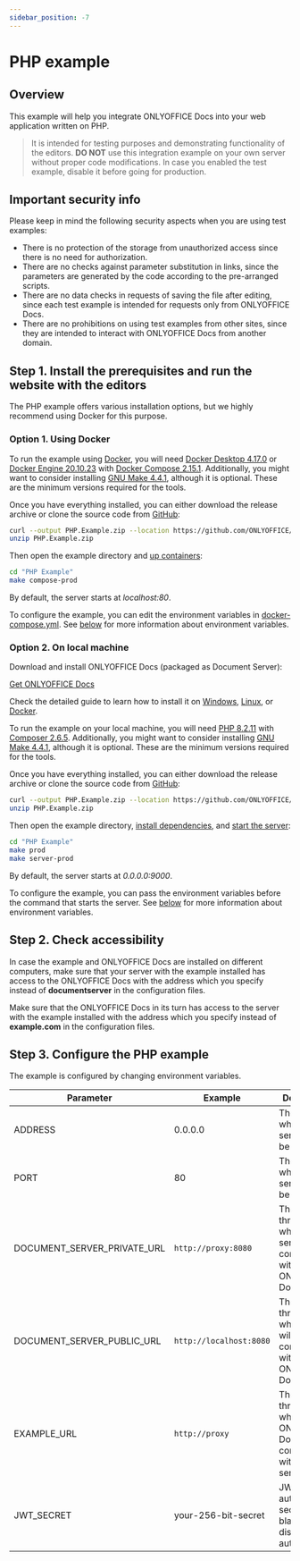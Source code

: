 ```yaml
---
sidebar_position: -7
---
```


# PHP example

## Overview

This example will help you integrate ONLYOFFICE Docs into your web application written on PHP.

> It is intended for testing purposes and demonstrating functionality of the editors. **DO NOT** use this integration example on your own server without proper code modifications. In case you enabled the test example, disable it before going for production.

## Important security info

Please keep in mind the following security aspects when you are using test examples:

- There is no protection of the storage from unauthorized access since there is no need for authorization.
- There are no checks against parameter substitution in links, since the parameters are generated by the code according to the pre-arranged scripts.
- There are no data checks in requests of saving the file after editing, since each test example is intended for requests only from ONLYOFFICE Docs.
- There are no prohibitions on using test examples from other sites, since they are intended to interact with ONLYOFFICE Docs from another domain.

## Step 1. Install the prerequisites and run the website with the editors

The PHP example offers various installation options, but we highly recommend using Docker for this purpose.

### Option 1. Using Docker

To run the example using [Docker](https://www.docker.com/), you will need [Docker Desktop 4.17.0](https://docs.docker.com/desktop/) or [Docker Engine 20.10.23](https://docs.docker.com/engine/) with [Docker Compose 2.15.1](https://docs.docker.com/compose/). Additionally, you might want to consider installing [GNU Make 4.4.1](https://www.gnu.org/software/make/), although it is optional. These are the minimum versions required for the tools.

Once you have everything installed, you can either download the release archive or clone the source code from [GitHub](https://github.com/ONLYOFFICE/document-server-integration/tree/master/web/documentserver-example/php):

``` sh
curl --output PHP.Example.zip --location https://github.com/ONLYOFFICE/document-server-integration/releases/latest/download/PHP.Example.zip
unzip PHP.Example.zip
```

Then open the example directory and [up containers](https://github.com/ONLYOFFICE/document-server-integration/blob/880423545fc0c1f21b004e1c8121a319809f4b72/web/documentserver-example/php/Makefile#L60):

``` sh
cd "PHP Example"
make compose-prod
```

By default, the server starts at *localhost:80*.

To configure the example, you can edit the environment variables in [docker-compose.yml](https://github.com/ONLYOFFICE/document-server-integration/blob/880423545fc0c1f21b004e1c8121a319809f4b72/web/documentserver-example/php/docker-compose.yml). See [below](#step-3-configure-the-php-example) for more information about environment variables.

### Option 2. On local machine

Download and install ONLYOFFICE Docs (packaged as Document Server):

[Get ONLYOFFICE Docs](https://www.onlyoffice.com/download-docs.aspx?from=api#docs-developer)

Check the detailed guide to learn how to install it on [Windows](https://helpcenter.onlyoffice.com/installation/docs-developer-install-windows.aspx?from=api_php_example), [Linux](https://helpcenter.onlyoffice.com/installation/docs-developer-install-ubuntu.aspx?from=api_php_example), or [Docker](https://helpcenter.onlyoffice.com/installation/docs-developer-install-docker.aspx?from=api_php_example).

To run the example on your local machine, you will need [PHP 8.2.11](https://www.php.net/) with [Composer 2.6.5](https://getcomposer.org/). Additionally, you might want to consider installing [GNU Make 4.4.1](https://www.gnu.org/software/make/), although it is optional. These are the minimum versions required for the tools.

Once you have everything installed, you can either download the release archive or clone the source code from [GitHub](https://github.com/ONLYOFFICE/document-server-integration/tree/master/web/documentserver-example/php):

``` sh
curl --output PHP.Example.zip --location https://github.com/ONLYOFFICE/document-server-integration/releases/latest/download/PHP.Example.zip
unzip PHP.Example.zip
```

Then open the example directory, [install dependencies](https://github.com/ONLYOFFICE/document-server-integration/blob/880423545fc0c1f21b004e1c8121a319809f4b72/web/documentserver-example/php/Makefile#L16), and [start the server](https://github.com/ONLYOFFICE/document-server-integration/blob/880423545fc0c1f21b004e1c8121a319809f4b72/web/documentserver-example/php/Makefile#L40):

``` sh
cd "PHP Example"
make prod
make server-prod
```

By default, the server starts at *0.0.0.0:9000*.

To configure the example, you can pass the environment variables before the command that starts the server. See [below](#step-3-configure-the-php-example) for more information about environment variables.

## Step 2. Check accessibility

In case the example and ONLYOFFICE Docs are installed on different computers, make sure that your server with the example installed has access to the ONLYOFFICE Docs with the address which you specify instead of **documentserver** in the configuration files.

Make sure that the ONLYOFFICE Docs in its turn has access to the server with the example installed with the address which you specify instead of **example.com** in the configuration files.

## Step 3. Configure the PHP example

The example is configured by changing environment variables.

| Parameter                      | Example                 | Description                                                             |
| ------------------------------ | ----------------------- | ----------------------------------------------------------------------- |
| ADDRESS                        | 0.0.0.0                 | The address where the server should be started.                         |
| PORT                           | 80                      | The port on which the server should be running.                         |
| DOCUMENT\_SERVER\_PRIVATE\_URL | `http://proxy:8080`     | The URL through which the server will communicate with ONLYOFFICE Docs. |
| DOCUMENT\_SERVER\_PUBLIC\_URL  | `http://localhost:8080` | The URL through which a user will communicate with ONLYOFFICE Docs.     |
| EXAMPLE\_URL                   | `http://proxy`          | The URL through which ONLYOFFICE Docs will communicate with the server. |
| JWT\_SECRET                    | your-256-bit-secret     | JWT authorization secret. Leave blank to disable authorization.         |
